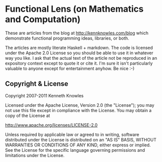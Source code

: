 Functional Lens (on Mathematics and Computation)
================================================

These are articles from the blog at http://kennknowles.com/blog which
demonstrate functional programming ideas, libraries, or both.

The articles are mostly literate Haskell + markdown. The code is licensed under
the Apache 2.0 License so you should be able to use it in whatever way you
like. I ask that the actual text of the article not be reproduced in an
expository context except to quote it or cite it. I'm sure it isn't
particularly valuable to anyone except for entertainment anyhow. Be nice :-)

Copyright & License
-------------------
Copyright 2007-2011 Kenneth Knowles

Licensed under the Apache License, Version 2.0 (the "License"); you may not use
this file except in compliance with the License. You may obtain a copy of the
License at

http://www.apache.org/licenses/LICENSE-2.0

Unless required by applicable law or agreed to in writing, software distributed
under the License is distributed on an "AS IS" BASIS, WITHOUT WARRANTIES OR
CONDITIONS OF ANY KIND, either express or implied. See the License for the
specific language governing permissions and limitations under the License.

